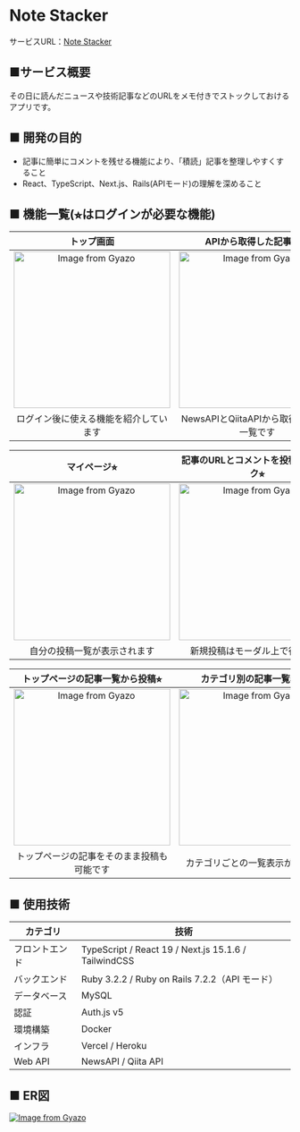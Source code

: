 # Note Stacker

サービスURL：[Note Stacker](https://note-stacker.vercel.app/)
## ■サービス概要

その日に読んだニュースや技術記事などのURLをメモ付きでストックしておけるアプリです。

## ■ 開発の目的

- 記事に簡単にコメントを残せる機能により、「積読」記事を整理しやすくすること
- React、TypeScript、Next.js、Rails(APIモード)の理解を深めること

## ■ 機能一覧(⭐︎はログインが必要な機能)

|トップ画面|APIから取得した記事一覧|
|:--:|:--:|
|<a href="https://gyazo.com/219f7744cb5d7b9044d69445f73401bf"><img src="https://i.gyazo.com/219f7744cb5d7b9044d69445f73401bf.png" alt="Image from Gyazo" width="280"/></a>|<a href="https://gyazo.com/2a9166ef89b4678f8abff5cab88a7d28"><img src="https://i.gyazo.com/2a9166ef89b4678f8abff5cab88a7d28.png" alt="Image from Gyazo" width="280"/></a>|
|ログイン後に使える機能を紹介しています|NewsAPIとQiitaAPIから取得した記事一覧です|

|マイページ⭐︎|記事のURLとコメントを投稿しストック⭐︎|
|:--:|:--:|
|<a href="https://gyazo.com/5d53fdb4a11dc4ca6aa603deecf5ea82"><img src="https://i.gyazo.com/5d53fdb4a11dc4ca6aa603deecf5ea82.png" alt="Image from Gyazo" width="280"/></a>|<a href="https://gyazo.com/2558858adcf001e4705915b3b7b8b8e7"><img src="https://i.gyazo.com/2558858adcf001e4705915b3b7b8b8e7.png" alt="Image from Gyazo" width="280"/></a>|
|自分の投稿一覧が表示されます|新規投稿はモーダル上で行います|

|トップページの記事一覧から投稿⭐︎|カテゴリ別の記事一覧表示⭐︎|
|:--:|:--:|
|<a href="https://gyazo.com/62bead3eae597f10e148a5b73b25e2ac"><img src="https://i.gyazo.com/62bead3eae597f10e148a5b73b25e2ac.gif" alt="Image from Gyazo" width="280"/></a>|<a href="https://gyazo.com/41afe71522cd0faf9e61eab5fd7da450"><img src="https://i.gyazo.com/41afe71522cd0faf9e61eab5fd7da450.gif" alt="Image from Gyazo" width="280"/></a>|
|トップページの記事をそのまま投稿も可能です|カテゴリごとの一覧表示ができます|


## **■ 使用技術**

| カテゴリ | 技術 |
| --- | --- |
| フロントエンド | TypeScript / React 19 / Next.js 15.1.6 / TailwindCSS |
| バックエンド | Ruby 3.2.2 / Ruby on Rails 7.2.2（API モード） |
| データベース | MySQL |
| 認証 | Auth.js v5 |
| 環境構築 | Docker |
| インフラ | Vercel / Heroku |
| Web API | NewsAPI / Qiita API |

## **■ ER図**
[![Image from Gyazo](https://i.gyazo.com/854fd40ec1026cf687f170f7d8015435.png)](https://gyazo.com/854fd40ec1026cf687f170f7d8015435)

